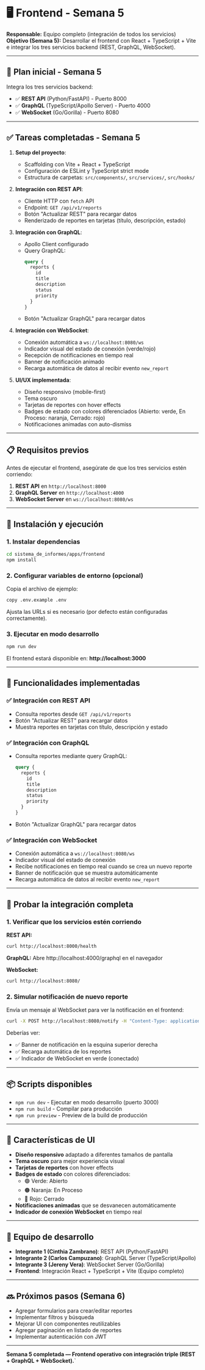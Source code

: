 # 🖥️ Frontend - Semana 5

**Responsable:** Equipo completo (integración de todos los servicios)  
**Objetivo (Semana 5):** Desarrollar el frontend con React + TypeScript + Vite e integrar los tres servicios backend (REST, GraphQL, WebSocket).

---

## 🎯 Plan inicial - Semana 5

Integra los tres servicios backend:

- ✅ **REST API** (Python/FastAPI) - Puerto 8000
- ✅ **GraphQL** (TypeScript/Apollo Server) - Puerto 4000
- ✅ **WebSocket** (Go/Gorilla) - Puerto 8080

---

## ✅ Tareas completadas - Semana 5

1. **Setup del proyecto**:
   - Scaffolding con Vite + React + TypeScript
   - Configuración de ESLint y TypeScript strict mode
   - Estructura de carpetas: `src/components/`, `src/services/`, `src/hooks/`

2. **Integración con REST API**:
   - Cliente HTTP con `fetch` API
   - Endpoint: `GET /api/v1/reports`
   - Botón "Actualizar REST" para recargar datos
   - Renderizado de reportes en tarjetas (título, descripción, estado)

3. **Integración con GraphQL**:
   - Apollo Client configurado
   - Query GraphQL:
     ```graphql
     query {
       reports {
         id
         title
         description
         status
         priority
       }
     }
     ```
   - Botón "Actualizar GraphQL" para recargar datos

4. **Integración con WebSocket**:
   - Conexión automática a `ws://localhost:8080/ws`
   - Indicador visual del estado de conexión (verde/rojo)
   - Recepción de notificaciones en tiempo real
   - Banner de notificación animado
   - Recarga automática de datos al recibir evento `new_report`

5. **UI/UX implementada**:
   - Diseño responsivo (mobile-first)
   - Tema oscuro
   - Tarjetas de reportes con hover effects
   - Badges de estado con colores diferenciados (Abierto: verde, En Proceso: naranja, Cerrado: rojo)
   - Notificaciones animadas con auto-dismiss

---

## 📋 Requisitos previos

Antes de ejecutar el frontend, asegúrate de que los tres servicios estén corriendo:

1. **REST API** en `http://localhost:8000`
2. **GraphQL Server** en `http://localhost:4000`
3. **WebSocket Server** en `ws://localhost:8080/ws`

---

## 🚀 Instalación y ejecución

### 1. Instalar dependencias

```bash
cd sistema_de_informes/apps/frontend
npm install
```

### 2. Configurar variables de entorno (opcional)

Copia el archivo de ejemplo:

```bash
copy .env.example .env
```

Ajusta las URLs si es necesario (por defecto están configuradas correctamente).

### 3. Ejecutar en modo desarrollo

```bash
npm run dev
```

El frontend estará disponible en: **http://localhost:3000**

---

## 🎯 Funcionalidades implementadas

### ✅ Integración con REST API

- Consulta reportes desde `GET /api/v1/reports`
- Botón "Actualizar REST" para recargar datos
- Muestra reportes en tarjetas con título, descripción y estado

### ✅ Integración con GraphQL

- Consulta reportes mediante query GraphQL:
  ```graphql
  query {
    reports {
      id
      title
      description
      status
      priority
    }
  }
  ```
- Botón "Actualizar GraphQL" para recargar datos

### ✅ Integración con WebSocket

- Conexión automática a `ws://localhost:8080/ws`
- Indicador visual del estado de conexión
- Recibe notificaciones en tiempo real cuando se crea un nuevo reporte
- Banner de notificación que se muestra automáticamente
- Recarga automática de datos al recibir evento `new_report`

---

## 🧪 Probar la integración completa

### 1. Verificar que los servicios estén corriendo

**REST API:**

```bash
curl http://localhost:8000/health
```

**GraphQL:**
Abre http://localhost:4000/graphql en el navegador

**WebSocket:**

```bash
curl http://localhost:8080/
```

### 2. Simular notificación de nuevo reporte

Envía un mensaje al WebSocket para ver la notificación en el frontend:

```bash
curl -X POST http://localhost:8080/notify -H "Content-Type: application/json" -d "{\"message\":\"¡Nuevo reporte creado!\"}"
```

Deberías ver:

- ✅ Banner de notificación en la esquina superior derecha
- ✅ Recarga automática de los reportes
- ✅ Indicador de WebSocket en verde (conectado)

---

## 📦 Scripts disponibles

- `npm run dev` - Ejecutar en modo desarrollo (puerto 3000)
- `npm run build` - Compilar para producción
- `npm run preview` - Preview de la build de producción

---

## 🎨 Características de UI

- **Diseño responsivo** adaptado a diferentes tamaños de pantalla
- **Tema oscuro** para mejor experiencia visual
- **Tarjetas de reportes** con hover effects
- **Badges de estado** con colores diferenciados:
  - 🟢 Verde: Abierto
  - 🟠 Naranja: En Proceso
  - 🔴 Rojo: Cerrado
- **Notificaciones animadas** que se desvanecen automáticamente
- **Indicador de conexión WebSocket** en tiempo real

---

## 👥 Equipo de desarrollo

- **Integrante 1 (Cinthia Zambrano)**: REST API (Python/FastAPI)
- **Integrante 2 (Carlos Campuzano)**: GraphQL Server (TypeScript/Apollo)
- **Integrante 3 (Jereny Vera)**: WebSocket Server (Go/Gorilla)
- **Frontend**: Integración React + TypeScript + Vite (Equipo completo)

---

## 🔜 Próximos pasos (Semana 6)

- Agregar formularios para crear/editar reportes
- Implementar filtros y búsqueda
- Mejorar UI con componentes reutilizables
- Agregar paginación en listado de reportes
- Implementar autenticación con JWT

---

**Semana 5 completada — Frontend operativo con integración triple (REST + GraphQL + WebSocket).**`
